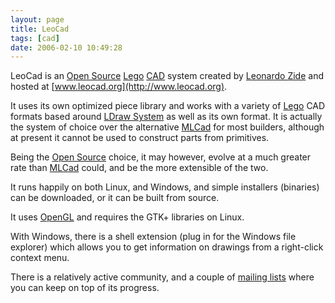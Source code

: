 ```yaml
---
layout: page
title: LeoCad
tags: [cad]
date: 2006-02-10 10:49:28
---
```

LeoCad is an [Open Source](/wiki/open_source.html "Products and packages which are generally free.") [Lego](/wiki/lego.html "The best known construction toy") [CAD](/wiki/cad.html "Computer Aided Design") system created by [Leonardo Zide](/wiki/leonardo_zide.html "Leonardo Zide") and hosted at [www.leocad.org](http://www.leocad.org).

It uses its own optimized piece library and works with a variety of [Lego](/wiki/lego.html "The best known construction toy") CAD formats based around [LDraw System](/wiki/ldraw_system.html "The primary system for CAD representation of Lego parts") as well as its own format. It is actually the system of choice over the alternative [MLCad](/wiki/mlcad.html "MLCad") for most builders, although at present it cannot be used to construct parts from primitives.

Being the [Open Source](/wiki/open_source.html "Products and packages which are generally free.") choice, it may however, evolve at a much greater rate than [MLCad](/wiki/mlcad.html "MLCad") could, and be the more extensible of the two.

It runs happily on both Linux, and Windows, and simple installers (binaries) can be downloaded, or it can be built from source.

It uses [OpenGL](/wiki/opengl.html "The Open Graphics Library") and requires the GTK+ libraries on Linux.

With Windows, there is a shell extension (plug in for the Windows file explorer) which allows you to get information on drawings from a right-click context menu.

There is a relatively active community, and a couple of [mailing lists](http://www.leocad.org/lists.htm) where you can keep on top of its progress.
